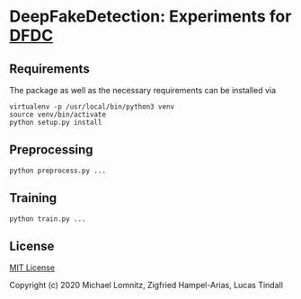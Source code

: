 # DeepFakeDetection: Experiments for [DFDC](https://www.kaggle.com/c/deepfake-detection-challenge/)


## Requirements

The package as well as the necessary requirements can be installed via
```
virtualenv -p /usr/local/bin/python3 venv
source venv/bin/activate
python setup.py install
```

## Preprocessing

```
python preprocess.py ...
```

## Training

```
python train.py ... 
```


## License

[MIT License](LICENSE)

Copyright (c) 2020 Michael Lomnitz, Zigfried Hampel-Arias, Lucas Tindall
